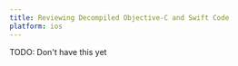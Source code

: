 ```yaml
---
title: Reviewing Decompiled Objective-C and Swift Code
platform: ios
---
```


TODO: Don't have this yet
